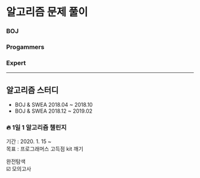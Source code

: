 # 알고리즘 문제 풀이 
### BOJ 
### Progammers
### Expert
--------------------------------------------
## 알고리즘 스터디 
* BOJ & SWEA 2018.04 ~ 2018.10  
* BOJ & SWEA 2018.12 ~ 2019.02

### :fire: 1일 1 알고리즘 챌린지
기간 : 2020. 1. 15 ~   
목표 : 프로그래머스 고득점 kit 깨기

완전탐색  
:ballot_box_with_check: 모의고사  
